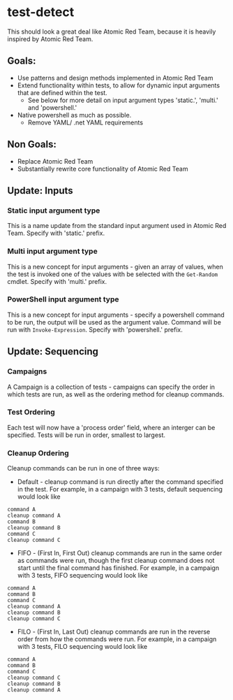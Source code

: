 # test-detect

This should look a great deal like Atomic Red Team, because it is heavily inspired by Atomic Red Team. 

## Goals:
- Use patterns and design methods implemented in Atomic Red Team
- Extend functionality within tests, to allow for dynamic input arguments that are defined within the test. 
    - See below for more detail on input argument types 'static.', 'multi.' and 'powershell.'
- Native powershell as much as possible. 
    - Remove YAML/ .net YAML requirements


## Non Goals:
- Replace Atomic Red Team
- Substantially rewrite core functionality of Atomic Red Team


## Update: Inputs
### Static input argument type
This is a name update from the standard input argument used in Atomic Red Team. Specify with 'static.' prefix.
### Multi input argument type
This is a new concept for input arguments - given an array of values, when the test is invoked one of the values with be selected with the `Get-Random` cmdlet. Specify with 'multi.' prefix.
### PowerShell input argument type
This is a new concept for input arguments - specify a powershell command to be run, the output will be used as the argument value. Command will be run with `Invoke-Expression`. Specify with 'powershell.' prefix.

## Update: Sequencing
### Campaigns
A Campaign is a collection of tests - campaigns can specify the order in which tests are run, as well as the ordering method for cleanup commands.
### Test Ordering
Each test will now have a 'process order' field, where an interger can be specified. Tests will be run in order, smallest to largest.
### Cleanup Ordering
Cleanup commands can be run in one of three ways:
- Default - cleanup command is run directly after the command specified in the test. For example, in a campaign with 3 tests, default sequencing would look like
```
command A
cleanup command A
command B
cleanup command B
command C
cleanup command C
```
- FIFO - (First In, First Out) cleanup commands are run in the same order as commands were run, though the first cleanup command does not start until the final command has finished. For example, in a campaign with 3 tests, FIFO sequencing would look like
```
command A
command B
command C
cleanup command A
cleanup command B
cleanup command C
```
- FILO - (First In, Last Out) cleanup commands are run in the reverse order from how the commands were run. For example, in a campaign with 3 tests, FILO sequencing would look like
```
command A
command B
command C
cleanup command C
cleanup command B
cleanup command A
```